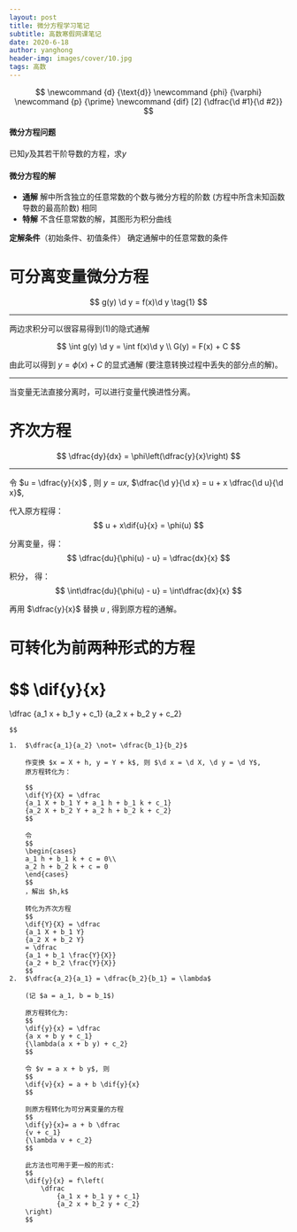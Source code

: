 ```yaml
---
layout: post
title: 微分方程学习笔记
subtitle: 高数寒假网课笔记
date: 2020-6-18
author: yanghong
header-img: images/cover/10.jpg
tags: 高数 
---
```


$$
\newcommand {d} {\text{d}}
\newcommand {phi} {\varphi}
\newcommand {p} {\prime}
\newcommand {dif} [2] {\dfrac{\d #1}{\d #2}}
$$



#### 微分方程问题 

已知$y$及其若干阶导数的方程，求$y$

#### 微分方程的解

+ **通解** 解中所含独立的任意常数的个数与微分方程的阶数 (方程中所含未知函数导数的最高阶数) 相同
+ **特解** 不含任意常数的解，其图形为积分曲线

**定解条件**（初始条件、初值条件） 确定通解中的任意常数的条件

# 可分离变量微分方程

$$
g(y) \d y = f(x)\d y \tag{1}
$$

---

两边求积分可以很容易得到$(1)$的隐式通解

$$
\int g(y) \d y = \int f(x)\d y \\
G(y) = F(x) + C
$$

由此可以得到 $y=\phi(x) + C$ 的显式通解 (要注意转换过程中丢失的部分点的解)。

---

当变量无法直接分离时，可以进行变量代换进性分离。


# 齐次方程

$$
\dfrac{dy}{dx} = \phi\left(\dfrac{y}{x}\right)
$$

---

令 $u = \dfrac{y}{x}$ , 则 $y = ux$, $\dfrac{\d y}{\d x} = u + x \dfrac{\d u}{\d x}$,


代入原方程得：
$$
u + x\dif{u}{x} = \phi(u)
$$


分离变量，得：
$$
\dfrac{du}{\phi(u) - u} = \dfrac{dx}{x}
$$

积分， 得：
$$
\int\dfrac{du}{\phi(u) - u} = \int\dfrac{dx}{x}
$$

再用 $\dfrac{y}{x}$ 替换 $u$ , 得到原方程的通解。



# 可转化为前两种形式的方程

$$
\dif{y}{x} 
=
\dfrac
{a_1 x + b_1 y + c_1}
{a_2 x + b_2 y + c_2}

~~~~~~~~(c_1^2 + c_2^2 \not=0)
$$

1. 	$\dfrac{a_1}{a_2} \not= \dfrac{b_1}{b_2}$

	作变换 $x = X + h, y = Y + k$, 则 $\d x = \d X, \d y = \d Y$,
	原方程转化为：

	$$
	\dif{Y}{X} = \dfrac
	{a_1 X + b_1 Y + a_1 h + b_1 k + c_1}
	{a_2 X + b_2 Y + a_2 h + b_2 k + c_2}
	$$

	令 
	$$
	\begin{cases}
	a_1 h + b_1 k + c = 0\\
	a_2 h + b_2 k + c = 0
	\end{cases}
	$$
	，解出 $h,k$

	转化为齐次方程
	$$
	\dif{Y}{X} = \dfrac
	{a_1 X + b_1 Y}
	{a_2 X + b_2 Y}
	= \dfrac
	{a_1 + b_1 \frac{Y}{X}}
	{a_2 + b_2 \frac{Y}{X}}
	$$
2.	$\dfrac{a_2}{a_1} = \dfrac{b_2}{b_1} = \lambda$

	(记 $a = a_1, b = b_1$)

	原方程转化为:
	$$
	\dif{y}{x} = \dfrac
	{a x + b y + c_1}
	{\lambda(a x + b y) + c_2}
	$$

	令 $v = a x + b y$, 则
	$$
	\dif{v}{x} = a + b \dif{y}{x}
	$$

	则原方程转化为可分离变量的方程 
	$$
	\dif{y}{x}= a + b \dfrac
	{v + c_1}
	{\lambda v + c_2}
	$$

	此方法也可用于更一般的形式:
	$$
	\dif{y}{x} = f\left(
		\dfrac
			{a_1 x + b_1 y + c_1}
			{a_2 x + b_2 y + c_2}
	\right)
	$$
























